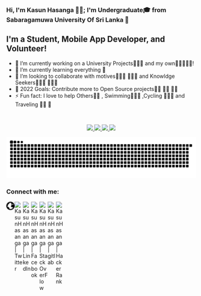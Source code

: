 ### Hi, I'm Kasun Hasanga 🧑‍💻; I'm Undergraduate🎓 from Sabaragamuwa University Of Sri Lanka 👋

## I'm a Student, Mobile App Developer, and Volunteer!
- 🔭 I’m currently working on a University Projects🧑🏻‍💻 and my own🙋🏻‍♂️🤞🏻!
- 🌱 I’m currently learning everything  🤣
- 👯 I’m looking to collaborate with motives👨🏻‍🚀 👩🏻‍🚀 and Knowldge Seekers🧑🏻‍🔬 👨🏻‍🔬
- 🥅 2022 Goals: Contribute more to Open Source projects👬🏻 👭🏻 👫🏻
- ⚡ Fun fact: I love to help Others👫🏻 , Swimming🤽🏻‍♂️ ,Cycling 🚵🏻‍♂️ and Traveling  🧗🏻 🤩
</br>

<p align="center">
  <a href="https://github.com/kasunHasanga">
    <img src="https://badges.pufler.dev/visits/kasunHasanga/kasunHasanga">
  </a>
  <a href="https://github.com/kasunHasanga">
    <img src="https://badges.pufler.dev/years/kasunHasanga?logo=GitHub&style=plastic&a=0">
  </a>
  <a href="https://github.com/kasunHasanga">
    <img src="https://badges.pufler.dev/repos/kasunHasanga?logo=GitHub&style=plastic&a=0">
  </a>
  <a href="https://github.com/kasunHasanga">
    <img src="https://badges.pufler.dev/commits/monthly/kasunHasanga?logo=GitHub&style=plastic&a=0">
  </a>

![github contribution grid snake animation](https://raw.githubusercontent.com/KasunHasanga/KasunHasanga/output/github-contribution-grid-snake.svg)

### Connect with me:

[<img align="left" alt="KasunHasanga" width="22px" src="https://raw.githubusercontent.com/iconic/open-iconic/master/svg/globe.svg" />][website]
[<img align="left" alt="KasunHasanga | Twitter" width="22px" src="https://cdn.jsdelivr.net/npm/simple-icons@v3/icons/twitter.svg" />][twitter]
[<img align="left" alt="KasunHasanga | LinkedIn" width="22px" src="https://cdn.jsdelivr.net/npm/simple-icons@v3/icons/linkedin.svg" />][linkedin]
[<img align="left" alt="KasunHasanga | Facebook" width="22px" src="https://cdn.jsdelivr.net/npm/simple-icons@3.4.1/icons/facebook.svg" />][Facebook]
[<img align="left" alt="KasunHasanga | StackOverFlow" width="22px" src="https://cdn.jsdelivr.net/npm/simple-icons@3.4.1/icons/stackoverflow.svg" />][StackOverFlow]
[<img align="left" alt="KasunHasanga | gitlab" width="22px" src="https://cdn.jsdelivr.net/npm/simple-icons@3.4.1/icons/gitlab.svg" />][gitlab]
[<img align="left" alt="KasunHasanga | HackerRank" width="22px" src="https://cdn.jsdelivr.net/npm/simple-icons@3.13.0/icons/hackerrank.svg" />][HackerRank]

</br>

[website]: https://kasunhasanga.wordpress.com
[twitter]: https://twitter.com/Kasun_hasanga
[linkedin]: https://www.linkedin.com/in/kasun-hasanga/
[Facebook]: https://www.facebook.com/kasun.hasanga.1
[StackOverFlow]: https://stackoverflow.com/users/11168442/kasun-hasanga
[gitlab]: https://gitlab.com/kasun_hasanga
[HackerRank]: https://www.hackerrank.com/kasunhasanga96
<!-- [Coursera]: https://www.coursera.org/user/20e13501939c05147192ff623f980713 -->
